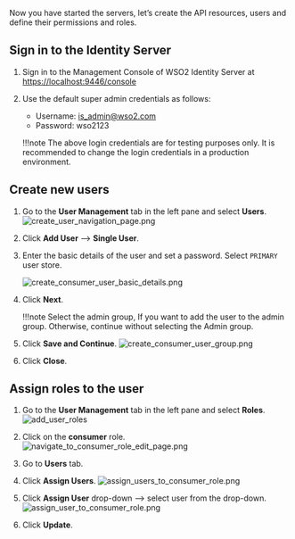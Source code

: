Now you have started the servers, let’s create the API resources, users and define their permissions and roles.
 
## Sign in to the Identity Server
 
1. Sign in to the Management Console of WSO2 Identity Server at [https://localhost:9446/console](https://localhost:9446/console)

2. Use the default super admin credentials as follows:
    - Username: is_admin@wso2.com
    - Password: wso2123
    
    !!!note
        The above login credentials are for testing purposes only. It is recommended to change the login credentials in 
        a production environment.
 
## Create new users

1. Go to the **User Management** tab in the left pane and select **Users**.
   ![create_user_navigation_page.png](../assets/img/get-started/quick-start-guide/create_user_navigation_page.png)

2. Click **Add User** --> **Single User**.
3. Enter the basic details of the user and set a password. Select `PRIMARY` user store.

    ![create_consumer_user_basic_details.png](../assets/img/get-started/quick-start-guide/create_consumer_user_basic_details.png)

4. Click **Next**.

    !!!note 
           Select the admin group, If you want to add the user to the admin group. Otherwise, continue without selecting the Admin group.

5. Click **Save and Continue**.
    ![create_consumer_user_group.png](../assets/img/get-started/quick-start-guide/create_consumer_user_group.png)

6. Click **Close**.

## Assign roles to the user
1. Go to the **User Management** tab in the left pane and select **Roles**.
   ![add_user_roles](../assets/img/get-started/quick-start-guide/go-to-add-user-roles.png)

2. Click on the **consumer** role.
    ![navigate_to_consumer_role_edit_page.png](../assets/img/get-started/quick-start-guide/navigate_to_consumer_role_edit_page.png)

3. Go to **Users** tab.
4. Click **Assign Users**.
    ![assign_users_to_consumer_role.png](../assets/img/get-started/quick-start-guide/assign_users_to_consumer_role.png)

5. Click **Assign User** drop-down --> select user from the drop-down.
    ![assign_user_to_consumer_role.png](../assets/img/get-started/quick-start-guide/assign_user_to_consumer_role.png)

6. Click **Update**.

